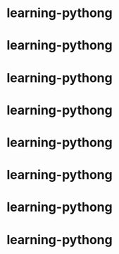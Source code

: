 # learning-pythong
# learning-pythong
# learning-pythong
# learning-pythong
# learning-pythong
# learning-pythong
# learning-pythong
# learning-pythong
